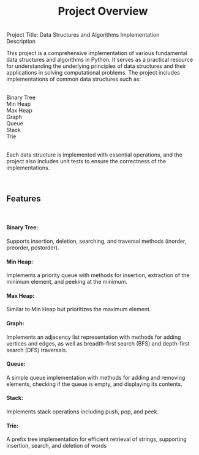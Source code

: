 <h1 align="center">Project Overview</h1><br>
Project Title: Data Structures and Algorithms Implementation<br>
Description<br>
<p>This project is a comprehensive implementation of various fundamental data structures and algorithms in Python. It serves as a practical resource for understanding the underlying principles of data structures and their applications in solving computational problems. The project includes implementations of common data structures such as:</p><br>
Binary Tree<br>
Min Heap<br>
Max Heap<br>
Graph<br>
Queue<br>
Stack<br>
Trie<br>
<br>
<p>Each data structure is implemented with essential operations, and the project also includes unit tests to ensure the correctness of the implementations.</p><br>
<h2>Features</h2><br>
<h4>Binary Tree:</h4> Supports insertion, deletion, searching, and traversal methods (inorder, preorder, postorder).<br>
<h4>Min Heap:</h4> Implements a priority queue with methods for insertion, extraction of the minimum element, and peeking at the minimum.<br>
<h4>Max Heap:</h4> Similar to Min Heap but prioritizes the maximum element.<br>
<h4>Graph:</h4> Implements an adjacency list representation with methods for adding vertices and edges, as well as breadth-first search (BFS) and depth-first search (DFS) traversals.<br>
<h4>Queue:</h4> A simple queue implementation with methods for adding and removing elements, checking if the queue is empty, and displaying its contents.<br>
<h4>Stack:</h4> Implements stack operations including push, pop, and peek.<br>
<h4>Trie:</h4> A prefix tree implementation for efficient retrieval of strings, supporting insertion, search, and deletion of words<br>



